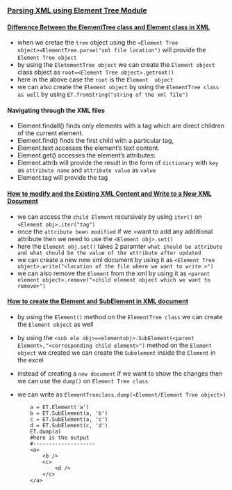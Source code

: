 ### <ins> Parsing XML using Element Tree Module </ins>

#### <ins> Difference Between the ElementTree class and  Element class in XML </ins>

- when we cretae the `tree` object using the `<Element Tree object>=ElementTree.parse("xml file location")` will provide the `Element Tree object`
- by using the `EletementTree object` we can create the `Element object` class object as `root=<Element Tree object>.getroot()`
- here in the above case the `root` is the `Element  object`
- we can also create the `Element object` by using the  `ElementTree class as well` by using `ET.fromString("string of the xml file")`
 

#### Navigating through the XML files

- Element.findall() finds only elements with a tag which are direct children of the current element. 
- Element.find() finds the first child with a particular tag, 
- Element.text accesses the element’s text content. 
- Element.get() accesses the element’s attributes:
- Element.attrib will provide the result in the form of `dictionary` with `key` as `attribute name` and `attribute value` as `value`
- Element.tag will provide the tag 

#### <ins> How to modify and the Existing XML Content and Write to a New XML Document

- we can access the `child Element` recursively by using `iter()` on `<Element obj>.iter("tag")` 
- once the `attribute been modified` if we =want to add any additional attribute then we need to use the `<Element obj>.set()`
- here the `Element obj.set()` takes 2 paramter  `what should be attribute and what should be the value of the attribute after updated`
- we can create a new new xml document by using it as `<Element Tree object>.write("<location of the file where we want to write >")`
- we can also remove the `Element` from the xml by using it as `<parent element object>.remove("<child element object which we want to remove>")` 

#### <ins> How to create the Element and SubElement in  XML document 

- by using the `Element()` method on the `ElementTree class` we can create the `Element object` as well 
- by using the `<sub ele obj>=<elementobj>.SubElement(<parent Element>,"<corresponding child element>")` method on the `Element object` we created we can create the `Subelement` inside the `Element` in the excel
- instead of creating a `new document` if we want to show the changes then we can use the `dump()` on `Element Tree class `
- we can write as `ElementTreeclass.dump(<Element/Element Tree object>)`

    ```
        a = ET.Element('a')
        b = ET.SubElement(a, 'b')
        c = ET.SubElement(a, 'c')
        d = ET.SubElement(c, 'd')
        ET.dump(a)
        #here is the output 
        #--------------------
        <a>
            <b />
            <c>
                <d />
            </c>
        </a>

    ```
